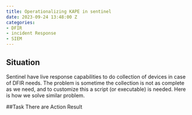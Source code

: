 ```yaml
---
title: Operationalizing KAPE in sentinel
date: 2023-09-24 13:48:00 Z
categories:
- DFIR
- incident Response
- SIEM
---
```


## Situation
Sentinel have live response capabilities to do collection of devices in case of DFIR needs. The problem is sometime the collection is not as complete as we need, and to customize this a script (or executable) is needed. Here is how we solve similar problem.

##Task
There are 
Action
Result